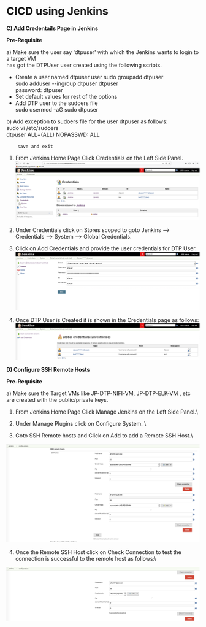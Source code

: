 # CICD using Jenkins




**C) Add Credentails Page in Jenkins**

**Pre-Requisite**

a) Make sure the user say 'dtpuser' with which the Jenkins wants to login to a target VM \
   has got the DTPUser user created using the following scripts.
   *  Create a user named dtpuser user 
   sudo groupadd dtpuser \
   sudo adduser --ingroup dtpuser dtpuser \
   password: dtpuser
   * Set default values for rest of the options
   * Add DTP user to the sudoers file \
   sudo usermod -aG sudo dtpuser 
   
b) Add exception to sudoers file for the user dtpuser as follows:\
        sudo vi /etc/sudoers  \
        dtpuser ALL=(ALL) NOPASSWD: ALL
  
        save and exit


1. From Jenkins Home Page Click Credentials on the Left Side Panel.\
![Jenkins is Ready](/cicd/jenkins/images/credentials-page.png) 

2. Under Credentials click on Stores scoped to goto Jenkins --> Credentials --> System --> Global Credentials.

3. Click on Add Credentials and provide the user credentials for DTP User.\
![Jenkins is Ready](/cicd/jenkins/images/add-dtpuser-credentials.png)     

4. Once DTP User is Created it is shown in the Credentials page as follows:\
![Jenkins is Ready](/cicd/jenkins/images/add-credentials.png)   
   
 
 
 **D) Configure SSH Remote Hosts** 
 
 **Pre-Requisite**
 
 a) Make sure the Target VMs like JP-DTP-NIFI-VM, JP-DTP-ELK-VM , etc are created with the public/private keys.
 
 1. From Jenkins Home Page Click Manage Jenkins on the Left Side Panel.\
 
 2. Under Manage Plugins click on Configure System. \
 
 3. Goto SSH Remote hosts and Click on Add to add a Remote SSH Host.\

![Jenkins is Ready](/cicd/jenkins/images/configure_ssh_remote_hosts.png)     
 
 4. Once the Remote SSH Host click on Check Connection to test the connection is successful to the remote host as follows:\

![Jenkins is Ready](/cicd/jenkins/images/ssh_remote_connection_test.png)   
    
